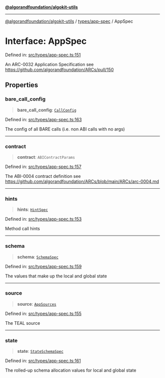 [**@algorandfoundation/algokit-utils**](../../../README.md)

***

[@algorandfoundation/algokit-utils](../../../README.md) / [types/app-spec](../README.md) / AppSpec

# Interface: AppSpec

Defined in: [src/types/app-spec.ts:151](https://github.com/algorandfoundation/algokit-utils-ts/blob/main/src/types/app-spec.ts#L151)

An ARC-0032 Application Specification see https://github.com/algorandfoundation/ARCs/pull/150

## Properties

### bare\_call\_config

> **bare\_call\_config**: [`CallConfig`](CallConfig.md)

Defined in: [src/types/app-spec.ts:163](https://github.com/algorandfoundation/algokit-utils-ts/blob/main/src/types/app-spec.ts#L163)

The config of all BARE calls (i.e. non ABI calls with no args)

***

### contract

> **contract**: `ABIContractParams`

Defined in: [src/types/app-spec.ts:157](https://github.com/algorandfoundation/algokit-utils-ts/blob/main/src/types/app-spec.ts#L157)

The ABI-0004 contract definition see https://github.com/algorandfoundation/ARCs/blob/main/ARCs/arc-0004.md

***

### hints

> **hints**: [`HintSpec`](../type-aliases/HintSpec.md)

Defined in: [src/types/app-spec.ts:153](https://github.com/algorandfoundation/algokit-utils-ts/blob/main/src/types/app-spec.ts#L153)

Method call hints

***

### schema

> **schema**: [`SchemaSpec`](SchemaSpec.md)

Defined in: [src/types/app-spec.ts:159](https://github.com/algorandfoundation/algokit-utils-ts/blob/main/src/types/app-spec.ts#L159)

The values that make up the local and global state

***

### source

> **source**: [`AppSources`](AppSources.md)

Defined in: [src/types/app-spec.ts:155](https://github.com/algorandfoundation/algokit-utils-ts/blob/main/src/types/app-spec.ts#L155)

The TEAL source

***

### state

> **state**: [`StateSchemaSpec`](StateSchemaSpec.md)

Defined in: [src/types/app-spec.ts:161](https://github.com/algorandfoundation/algokit-utils-ts/blob/main/src/types/app-spec.ts#L161)

The rolled-up schema allocation values for local and global state
